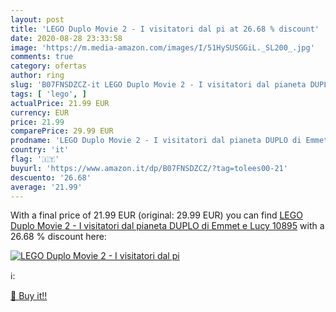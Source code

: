 ```yaml
---
layout: post
title: 'LEGO Duplo Movie 2 - I visitatori dal pi at 26.68 % discount'
date: 2020-08-28 23:33:58
image: 'https://m.media-amazon.com/images/I/51HySUSGGiL._SL200_.jpg'
comments: true
category: ofertas
author: ring
slug: 'B07FNSDZCZ-it LEGO Duplo Movie 2 - I visitatori dal pianeta DUPLO di...'
tags: [ 'lego', ]
actualPrice: 21.99 EUR
currency: EUR
price: 21.99
comparePrice: 29.99 EUR
prodname: 'LEGO Duplo Movie 2 - I visitatori dal pianeta DUPLO di Emmet e Lucy  10895'
country: 'it'
flag: '🇮🇹'
buyurl: 'https://www.amazon.it/dp/B07FNSDZCZ/?tag=tolees00-21'
descuento: '26.68'
average: '21.99'
---
```


With a final price of 21.99 EUR (original: 29.99 EUR) you can find [LEGO Duplo Movie 2 - I visitatori dal pianeta DUPLO di Emmet e Lucy  10895](https://www.amazon.it/dp/B07FNSDZCZ/?tag=tolees00-21) with a  26.68 % discount here:

[![LEGO Duplo Movie 2 - I visitatori dal pi](https://m.media-amazon.com/images/I/51HySUSGGiL._SL200_.jpg)](https://www.amazon.it/dp/B07FNSDZCZ/?tag=tolees00-21)

ℹ️:


[🛒 Buy it!!](https://www.amazon.it/dp/B07FNSDZCZ/?tag=tolees00-21)
